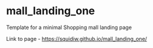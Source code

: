 # mall_landing_one
Template for a minimal Shopping mall landing page

Link to page - https://squidiw.github.io/mall_landing_one/
